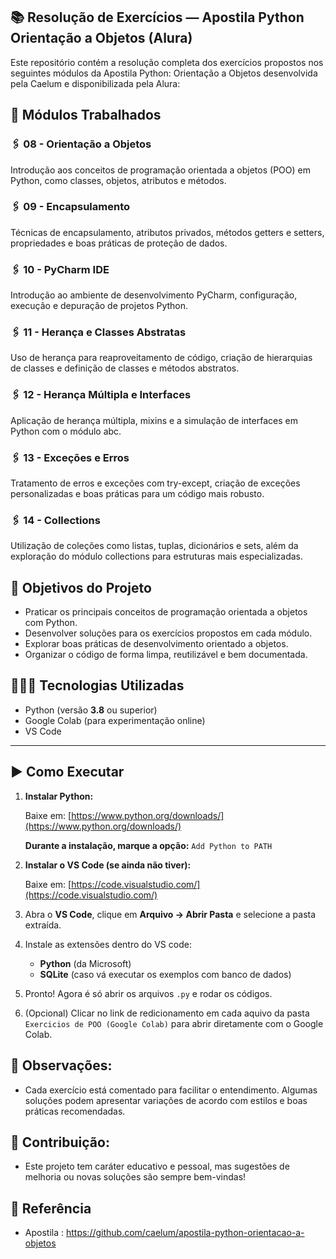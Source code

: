 ## 📚 Resolução de Exercícios — Apostila Python Orientação a Objetos (Alura)

Este repositório contém a resolução completa dos exercícios propostos nos seguintes módulos da Apostila Python: Orientação a Objetos desenvolvida pela Caelum e disponibilizada pela Alura:

## 📁 Módulos Trabalhados

### 🖇 08 - Orientação a Objetos
Introdução aos conceitos de programação orientada a objetos (POO) em Python, como classes, objetos, atributos e métodos.

### 🖇 09 - Encapsulamento
Técnicas de encapsulamento, atributos privados, métodos getters e setters, propriedades e boas práticas de proteção de dados.

### 🖇 10 - PyCharm IDE
Introdução ao ambiente de desenvolvimento PyCharm, configuração, execução e depuração de projetos Python.

### 🖇 11 - Herança e Classes Abstratas
Uso de herança para reaproveitamento de código, criação de hierarquias de classes e definição de classes e métodos abstratos.

### 🖇 12 - Herança Múltipla e Interfaces
Aplicação de herança múltipla, mixins e a simulação de interfaces em Python com o módulo abc.

### 🖇 13 - Exceções e Erros
Tratamento de erros e exceções com try-except, criação de exceções personalizadas e boas práticas para um código mais robusto.

### 🖇 14 - Collections
Utilização de coleções como listas, tuplas, dicionários e sets, além da exploração do módulo collections para estruturas mais especializadas.

## 🎯 Objetivos do Projeto

- Praticar os principais conceitos de programação orientada a objetos com Python.
- Desenvolver soluções para os exercícios propostos em cada módulo.
- Explorar boas práticas de desenvolvimento orientado a objetos.
- Organizar o código de forma limpa, reutilizável e bem documentada.

## 👩🏻‍💻 Tecnologias Utilizadas

- Python (versão **3.8** ou superior)
- Google Colab (para experimentação online)
- VS Code

---

## ▶️  Como Executar

1. **Instalar Python:**

    Baixe em: [https://www.python.org/downloads/](https://www.python.org/downloads/)

    **Durante a instalação, marque a opção:** `Add Python to PATH`

2. **Instalar o VS Code (se ainda não tiver):**

    Baixe em: [https://code.visualstudio.com/](https://code.visualstudio.com/)

3. Abra o **VS Code**, clique em **Arquivo → Abrir Pasta** e selecione a pasta extraída.
   
4. Instale as extensões dentro do VS code:
   - **Python** (da Microsoft)
   - **SQLite** (caso vá executar os exemplos com banco de dados)
     
5. Pronto! Agora é só abrir os arquivos `.py` e rodar os códigos.

6. (Opcional) Clicar no link de redicionamento em cada aquivo da pasta `Exercicios de POO (Google Colab)` para abrir diretamente com o Google Colab.

## 🔎 Observações:
- Cada exercício está comentado para facilitar o entendimento. Algumas soluções podem apresentar variações de acordo com estilos e boas práticas recomendadas.

## 💬 Contribuição:
- Este projeto tem caráter educativo e pessoal, mas sugestões de melhoria ou novas soluções são sempre bem-vindas!

## 📌 Referência
- Apostila : https://github.com/caelum/apostila-python-orientacao-a-objetos
  
